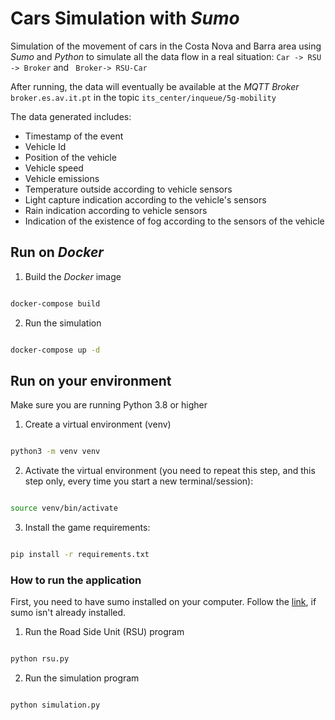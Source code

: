 
# Cars Simulation with _Sumo_

Simulation of the movement of cars in the Costa Nova and Barra area using _Sumo_ and _Python_ to simulate all the data flow in a real situation: `Car -> RSU -> Broker` and ` Broker-> RSU-Car`

After running, the data will eventually be available at the _MQTT Broker_ `broker.es.av.it.pt` in the topic `its_center/inqueue/5g-mobility`

The data generated includes:
- Timestamp of the event
- Vehicle Id
- Position of the vehicle
- Vehicle speed
- Vehicle emissions
- Temperature outside according to vehicle sensors
- Light capture indication according to the vehicle's sensors
- Rain indication according to vehicle sensors
- Indication of the existence of fog according to the sensors of the vehicle

## Run on _Docker_

1. Build the _Docker_ image

```bash

docker-compose build

```

2. Run the simulation

```bash

docker-compose up -d

```

## Run on your environment

Make sure you are running Python 3.8 or higher

1. Create a virtual environment (venv)

```bash

python3 -m venv venv

```

  

2. Activate the virtual environment (you need to repeat this step, and this step only, every time you start a new terminal/session):

```bash

source venv/bin/activate

```

  

3. Install the game requirements:

```bash

pip install -r requirements.txt

```

### How to run the application

First, you need to have sumo installed on your computer. Follow the [link](https://sumo.dlr.de/docs/Downloads.php#linux_binaries), if sumo isn't already installed.

1. Run the Road Side Unit (RSU) program

```bash

python rsu.py

```

2. Run the simulation program

```bash

python simulation.py

```
